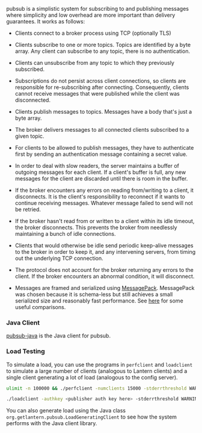 pubsub is a simplistic system for subscribing to and publishing messages where
simplicity and low overhead are more important than delivery guarantees.  It
works as follows:

- Clients connect to a broker process using TCP (optionally TLS)

- Clients subscribe to one or more topics. Topics are identified by a byte
  array. Any client can subscribe to any topic, there is no authentication.

- Clients can unsubscribe from any topic to which they previously subscribed.

- Subscriptions do not persist across client connections, so clients are
  responsible for re-subscribing after connecting. Consequently, clients cannot
  receive messages that were published while the client was disconnected.

- Clients publish messages to topics.  Messages have a body that's just a byte
  array.

- The broker delivers messages to all connected clients subscribed to a given
  topic.

- For clients to be allowed to publish messages, they have to authenticate
  first by sending an authentication message containing a secret value.

- In order to deal with slow readers, the server maintains a buffer of outgoing
  messages for each client. If a client's buffer is full, any new messages for
  the client are discarded until there is room in the buffer.

- If the broker encounters any errors on reading from/writing to a client, it
  disconnects. It is the client's responsibility to reconnect if it wants to
  continue receiving messages. Whatever message failed to send will not be
  retried.

- If the broker hasn't read from or written to a client within its idle timeout,
  the broker disconnects. This prevents the broker from needlessly maintaining a
  bunch of idle connections.

- Clients that would otherwise be idle send periodic keep-alive messages to the
  broker in order to keep it, and any intervening servers, from timing out the
  underlying TCP connection.

- The protocol does not account for the broker returning any errors to the
  client. If the broker encounters an abnormal condition, it will disconnect.

- Messages are framed and serialized using
  [MessagePack](http://msgpack.org/index.html). MessagePack was chosen because
  it is schema-less but still achieves a small serialized size and reasonably
  fast performance. See [here](https://github.com/eishay/jvm-serializers/wiki)
  for some useful comparisons.

### Java Client
[pubsub-java](https://github.com/getlantern/pubsub-java) is the Java client for
pubsub.

### Load Testing
To simulate a load, you can use the programs in `perfclient` and `loadclient` to
simulate a large number of clients (analogous to Lantern clients) and a single
client generating a lot of load (analogous to the config server).

```sh
ulimit -n 100000 && ./perfclient -numclients 15000 -stderrthreshold WARNING
```

```sh
./loadclient -authkey <publisher auth key here> -stderrthreshold WARNING
```

You can also generate load using the Java class
`org.getlantern.pubsub.LoadGeneratingClient` to see how the system performs with
the Java client library.
